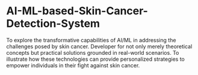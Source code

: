 # AI-ML-based-Skin-Cancer-Detection-System
To explore the transformative capabilities of AI/ML in addressing the challenges posed by skin cancer. Developer for not only merely theoretical concepts but practical solutions grounded in real-world scenarios. To illustrate how these technologies can provide personalized strategies to empower individuals in their fight against skin cancer.
